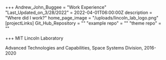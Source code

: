 +++
Andrew_John_Buggee = "Work Experience"
"Last_Updated_on_3/28/2022" = 2022-04-01T06:00:00Z
description = "Where did I work?"
home_page_image = "/uploads/lincoln_lab_logo.png"
[projectLinks]
Git_Hub_Repository = ""
"example repo" = ""
"theme repo" = ""

+++
MIT Lincoln Laboratory

Advanced Technologies and Capabilities, Space Systems Division, 2016-2020
